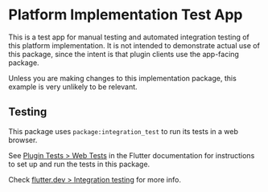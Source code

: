 # Platform Implementation Test App

This is a test app for manual testing and automated integration testing
of this platform implementation. It is not intended to demonstrate actual use of
this package, since the intent is that plugin clients use the app-facing
package.

Unless you are making changes to this implementation package, this example is
very unlikely to be relevant.

## Testing

This package uses `package:integration_test` to run its tests in a web browser.

See [Plugin Tests > Web Tests](https://github.com/flutter/flutter/blob/master/docs/ecosystem/testing/Plugin-Tests.md#web-tests)
in the Flutter documentation for instructions to set up and run the tests in this package.

Check [flutter.dev > Integration testing](https://docs.flutter.dev/testing/integration-tests)
for more info.
